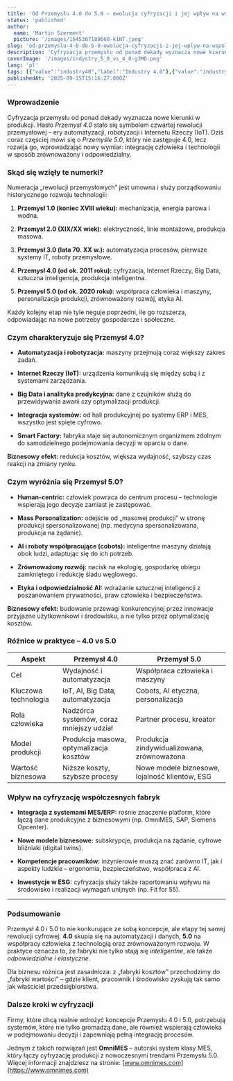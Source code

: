 ```yaml
---
title: 'Od Przemysłu 4.0 do 5.0 – ewolucja cyfryzacji i jej wpływ na współczesne fabryki'
status: 'published'
author:
  name: 'Martin Szerment'
  picture: '/images/1645307189660-k1NT.jpeg'
slug: 'od-przemyslu-4-0-do-5-0-ewolucja-cyfryzacji-i-jej-wplyw-na-wspolczesne-fabryki'
description: 'Cyfryzacja przemysłu od ponad dekady wyznacza nowe kierunki w produkcji. Hasło Przemysł 4.0 stało się symbolem czwartej rewolucji przemysłowej – ery automatyzacji, robotyzacji i Internetu Rzeczy (IoT). Dziś coraz częściej mówi się o Przemyśle 5.0, który nie zastępuje 4.0, lecz rozwija go, wprowadzając nowy wymiar: integrację człowieka i technologii w sposób zrównoważony i odpowiedzialny.'
coverImage: '/images/indystry_5_0_vs_4_0-g3MD.png'
lang: 'pl'
tags: [{"value":"industry40","label":"Industry 4.0"},{"value":"industry50","label":"Industry 5.0"},{"value":"AI","label":"AI"}]
publishedAt: '2025-09-15T15:16:27.000Z'
---
```


### **Wprowadzenie**

Cyfryzacja przemysłu od ponad dekady wyznacza nowe kierunki w produkcji. Hasło *Przemysł 4.0* stało się symbolem czwartej rewolucji przemysłowej – ery automatyzacji, robotyzacji i Internetu Rzeczy (IoT). Dziś coraz częściej mówi się o *Przemyśle 5.0*, który nie zastępuje 4.0, lecz rozwija go, wprowadzając nowy wymiar: integrację człowieka i technologii w sposób zrównoważony i odpowiedzialny.

### **Skąd się wzięły te numerki?**

Numeracja „rewolucji przemysłowych” jest umowna i służy porządkowaniu historycznego rozwoju technologii:

1. **Przemysł 1.0 (koniec XVIII wieku):** mechanizacja, energia parowa i wodna.

2. **Przemysł 2.0 (XIX/XX wiek):** elektryczność, linie montażowe, produkcja masowa.

3. **Przemysł 3.0 (lata 70. XX w.):** automatyzacja procesów, pierwsze systemy IT, roboty przemysłowe.

4. **Przemysł 4.0 (od ok. 2011 roku):** cyfryzacja, Internet Rzeczy, Big Data, sztuczna inteligencja, produkcja inteligentna.

5. **Przemysł 5.0 (od ok. 2020 roku):** współpraca człowieka i maszyny, personalizacja produkcji, zrównoważony rozwój, etyka AI.

Każdy kolejny etap nie tyle neguje poprzedni, ile go rozszerza, odpowiadając na nowe potrzeby gospodarcze i społeczne.

### **Czym charakteryzuje się Przemysł 4.0?**

- **Automatyzacja i robotyzacja:** maszyny przejmują coraz większy zakres zadań.

- **Internet Rzeczy (IoT):** urządzenia komunikują się między sobą i z systemami zarządzania.

- **Big Data i analityka predykcyjna:** dane z czujników służą do przewidywania awarii czy optymalizacji produkcji.

- **Integracja systemów:** od hali produkcyjnej po systemy ERP i MES, wszystko jest spięte cyfrowo.

- **Smart Factory:** fabryka staje się autonomicznym organizmem zdolnym do samodzielnego podejmowania decyzji w oparciu o dane.

**Biznesowy efekt:** redukcja kosztów, większa wydajność, szybszy czas reakcji na zmiany rynku.

### **Czym wyróżnia się Przemysł 5.0?**

- **Human-centric:** człowiek powraca do centrum procesu – technologie wspierają jego decyzje zamiast je zastępować.

- **Mass Personalization:** odejście od „masowej produkcji” w stronę produkcji spersonalizowanej (np. medycyna spersonalizowana, produkcja na żądanie).

- **AI i roboty współpracujące (cobots):** inteligentne maszyny działają obok ludzi, adaptując się do ich potrzeb.

- **Zrównoważony rozwój:** nacisk na ekologię, gospodarkę obiegu zamkniętego i redukcję śladu węglowego.

- **Etyka i odpowiedzialność AI:** wdrażanie sztucznej inteligencji z poszanowaniem prywatności, praw człowieka i bezpieczeństwa.

**Biznesowy efekt:** budowanie przewagi konkurencyjnej przez innowacje przyjazne użytkownikowi i środowisku, a nie tylko przez optymalizację kosztów.

### **Różnice w praktyce – 4.0 vs 5.0**

| **Aspekt** | **Przemysł 4.0** | **Przemysł 5.0** |
| --- | --- | --- |
| Cel | Wydajność i automatyzacja | Współpraca człowieka i maszyny |
| Kluczowa technologia | IoT, AI, Big Data, automatyzacja | Cobots, AI etyczna, personalizacja |
| Rola człowieka | Nadzórca systemów, coraz mniejszy udział | Partner procesu, kreator |
| Model produkcji | Produkcja masowa, optymalizacja kosztów | Produkcja zindywidualizowana, zrównoważona |
| Wartość biznesowa | Niższe koszty, szybsze procesy | Nowe modele biznesowe, lojalność klientów, ESG |

### **Wpływ na cyfryzację współczesnych fabryk**

- **Integracja z systemami MES/ERP:** rośnie znaczenie platform, które łączą dane produkcyjne z biznesowymi (np. OmniMES, SAP, Siemens Opcenter).

- **Nowe modele biznesowe:** subskrypcje, produkcja na żądanie, cyfrowe bliźniaki (digital twins).

- **Kompetencje pracowników:** inżynierowie muszą znać zarówno IT, jak i aspekty ludzkie – ergonomia, bezpieczeństwo, współpraca z AI.

- **Inwestycje w ESG:** cyfryzacja służy także raportowaniu wpływu na środowisko i realizacji wymagań unijnych (np. Fit for 55).

---

### **Podsumowanie**

Przemysł 4.0 i 5.0 to nie konkurujące ze sobą koncepcje, ale etapy tej samej rewolucji cyfrowej. **4.0** skupia się na automatyzacji i danych, **5.0** na współpracy człowieka z technologią oraz zrównoważonym rozwoju. W praktyce oznacza to, że fabryki nie tylko stają się *inteligentne*, ale także *odpowiedzialne i elastyczne*.

Dla biznesu różnica jest zasadnicza: z „fabryki kosztów” przechodzimy do „fabryki wartości” – gdzie klient, pracownik i środowisko zyskują tak samo jak właściciel przedsiębiorstwa.

### **Dalsze kroki w cyfryzacji**

Firmy, które chcą realnie wdrożyć koncepcje Przemysłu 4.0 i 5.0, potrzebują systemów, które nie tylko gromadzą dane, ale również wspierają człowieka w podejmowaniu decyzji i zapewniają pełną integrację procesów.

Jednym z takich rozwiązań jest **OmniMES** – autorski system klasy MES, który łączy cyfryzację produkcji z nowoczesnymi trendami Przemysłu 5.0. Więcej informacji znajdziesz na stronie: [www.omnimes.com](https://www.omnimes.com)